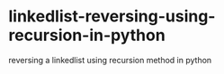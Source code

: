 # linkedlist-reversing-using-recursion-in-python
reversing a linkedlist using recursion method in python
